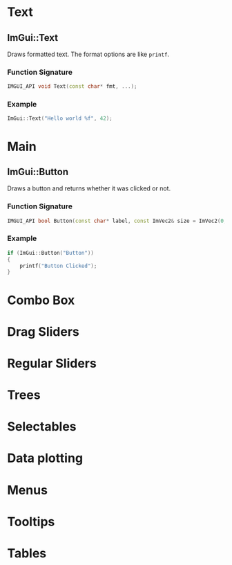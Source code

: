 # Text
## ImGui::Text

Draws formatted text. The format options are like `printf`.
### Function Signature
```c++
IMGUI_API void Text(const char* fmt, ...);
```
### Example
```c++
ImGui::Text("Hello world %f", 42);
```

# Main
## ImGui::Button
Draws a button and returns whether it was clicked or not.
### Function Signature
```c++
IMGUI_API bool Button(const char* label, const ImVec2& size = ImVec2(0, 0));
```
### Example
```c++
if (ImGui::Button("Button"))
{
    printf("Button Clicked");
}
```

# Combo Box

# Drag Sliders

# Regular Sliders

# Trees

# Selectables

# Data plotting

# Menus

# Tooltips

# Tables